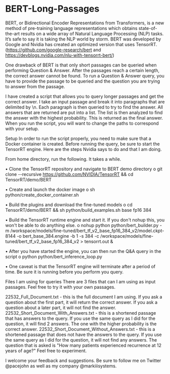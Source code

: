 # BERT-Long-Passages

BERT, or Bidirectional Encoder Representations from Transformers, is a new method of pre-training language representations which obtains state-of-the-art results on a wide array of Natural Language Processing (NLP) tasks.  It’s safe to say it is taking the NLP world by storm. BERT was developed by Google and Nvidia has created an optimized version that uses TensorRT. (https://github.com/google-research/bert and https://devblogs.nvidia.com/nlu-with-tensorrt-bert/)

One drawback of BERT is that only short passages can be queried when performing Question & Answer. After the passages reach a certain length, the correct answer cannot be found.  To run a Question & Answer query, you have to provide the passage to be queried and the question you are trying to answer from the passage.

I have created a script that allows you to query longer passages and get the correct answer.  I take an input passage and break it into paragraphs that are delimited by \n. Each paragraph is then queried to try to find the answer. All answers that are returned are put into a list. The list is then analyzed to find the answer with the highest probability.  This is returned as the final answer. When you run the script, you will want to change the paths to correspond with your setup.  

Setup
In order to run the script properly, you need to make sure that a Docker container is created. Before running the query, be sure to start the TensorRT engine. Here are the steps Nvidia says to do and that I am doing.

From home directory, run the following. It takes a while.

•	Clone the TensorRT repository and navigate to BERT demo directory
o	git clone --recursive https://github.com/NVIDIA/TensorRT && cd TensorRT/demo/BERT

•	Create and launch the docker image
o	sh python/create_docker_container.sh

•	Build the plugins and download the fine-tuned models
o	cd TensorRT/demo/BERT && sh python/build_examples.sh base fp16 384

•	Build the TensorRT runtime engine and start it. If you don't nohup this, you won't be able to do anything else.
o	nohup python python/bert_builder.py -m /workspace/models/fine-tuned/bert_tf_v2_base_fp16_384_v2/model.ckpt-8144 -o bert_base_384.engine -b 1 -s 384 -c /workspace/models/fine-tuned/bert_tf_v2_base_fp16_384_v2 > tensorrt.out &

•	After you have started the engine, you can then run the Q&A query in the script
o	python python/bert_inference_loop.py

•	One caveat is that the TensorRT engine will terminate after a period of time.  Be sure it is running before you perform you query.

Files I am using for queries
There are 3 files that can I am using as input passages.  Feel free to try it with your own passages.

22532_Full_Document.txt - this is the full document I am using. If you ask a question about the first part, it will return the correct answer. If you ask a question about a later part, it will not find the answer.
22532_Short_Document_With_Answers.txt - this is a shortened passage that has answers to the query. If you use the same query as I did for the question, it will find 2 answers. The one with the higher probability is the correct answer.
22532_Short_Document_Without_Answers.txt - this is a shortened passage that does not have the answers to the query. If you use the same query as I did for the question, it will not find any answers.
The question that is asked is "How many patients experienced recurrence at 12 years of age?" Feel free to experiment.

I welcome your feedback and suggestions.  Be sure to follow me on Twitter @pacejohn as well as my company @markiiisystems.

